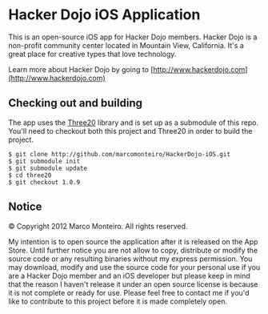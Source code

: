 Hacker Dojo iOS Application
===========================
This is an open-source iOS app for Hacker Dojo members.  Hacker Dojo is a non-profit community center located in Mountain View, California.  It's a great place for creative types that love technology.

Learn more about Hacker Dojo by going to [http://www.hackerdojo.com](http://www.hackerdojo.com)


Checking out and building
-------------------------
The app uses the [Three20](http://github.com/facebook/three20) library and is set up as a submodule of this repo.  You'll need to checkout both this project and Three20 in order to build the project.


```
$ git clone http://github.com/marcomonteiro/HackerDojo-iOS.git
$ git submodule init
$ git submodule update
$ cd three20
$ git checkout 1.0.9
```

Notice
------
&copy; Copyright 2012 Marco Monteiro.  All rights reserved.

My intention is to open source the application after it is released on the App Store.  Until further notice you are not allow to copy, distribute or modify the source code or any resulting binaries without my express permission.  You may download, modify and use the source code for your personal use if you are a Hacker Dojo member and an iOS developer but please keep in mind that the reason I haven't release it under an open source license is because it is not complete or ready for use.  Please feel free to contact me if you'd like to contribute to this project before it is made completely open.